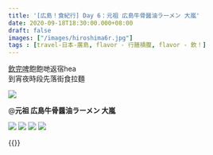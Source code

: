 ```yaml
---
title: '[広島！食紀行] Day 6：元祖 広島牛骨醤油ラーメン 大嵐'
date: 2020-09-18T18:30:00.000+08:00
draft: false
images: ["/images/hiroshima6r.jpg"]
tags : [travel-日本-廣島, flavor - 行膳積腹, flavor - 飲！]
---
```

   
[飲完啤](https://hidie.net/hiroshima6q/)飽飽哋返宿hea  
到宵夜時段先落街食拉麵    

![](/images/hiroshima6r1.jpg)

@**元祖 広島牛骨醤油ラーメン 大嵐**  


![](/images/hiroshima6r2.jpg)
![](/images/hiroshima6r3.jpg)
![](/images/hiroshima6r4.jpg)
![](/images/hiroshima6r5.jpg)

{{<hiroshima>}}
